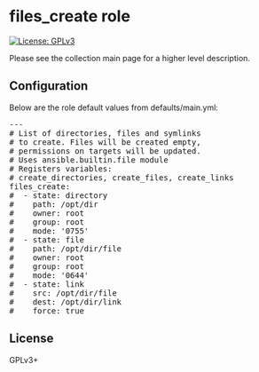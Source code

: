 # files_create role

[![License: GPLv3](https://img.shields.io/badge/license-GPLv3-brightgreen.svg)](https://www.gnu.org/licenses/gpl-3.0)

Please see the collection main page for a higher level description.

## Configuration

Below are the role default values from defaults/main.yml:

<pre>
---
# List of directories, files and symlinks
# to create. Files will be created empty,
# permissions on targets will be updated.
# Uses ansible.builtin.file module
# Registers variables:
# create_directories, create_files, create_links
files_create:
#  - state: directory
#    path: /opt/dir
#    owner: root
#    group: root
#    mode: '0755'
#  - state: file
#    path: /opt/dir/file
#    owner: root
#    group: root
#    mode: '0644'
#  - state: link
#    src: /opt/dir/file
#    dest: /opt/dir/link
#    force: true
</pre>

## License

GPLv3+
